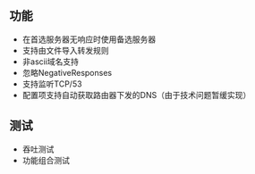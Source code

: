 ## 功能
- 在首选服务器无响应时使用备选服务器
- 支持由文件导入转发规则
- 非ascii域名支持
- 忽略NegativeResponses
- 支持监听TCP/53
- 配置项支持自动获取路由器下发的DNS（由于技术问题暂缓实现）

## 测试
- 吞吐测试
- 功能组合测试
